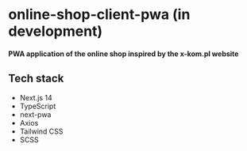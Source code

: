 # online-shop-client-pwa (in development)
#### PWA application of the online shop inspired by the x-kom.pl website
## Tech stack
* Next.js 14
* TypeScript
* next-pwa
* Axios
* Tailwind CSS
* SCSS
